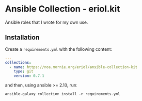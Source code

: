 # Ansible Collection - eriol.kit

Ansible roles that I wrote for my own use.

## Installation

Create a `requirements.yml` with the following content:

```yaml
---
collections:
  - name: https://noa.mornie.org/eriol/ansible-collection-kit
    type: git
    version: 0.7.1
```

and then, using ansible >= 2.10, run:

```
ansible-galaxy collection install -r requirements.yml
```
